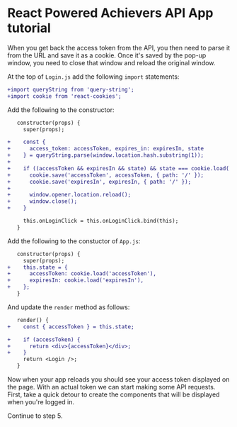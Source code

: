 # React Powered Achievers API App tutorial

When you get back the access token from the API, you then need to parse it from the URL and save it as a cookie. Once it's saved by the pop-up window, you need to close that window and reload the original window.

At the top of `Login.js` add the following `import` statements:

```diff
+import queryString from 'query-string';
+import cookie from 'react-cookies';
```

Add the following to the constructor:

```diff
   constructor(props) {
     super(props);

+    const {
+      access_token: accessToken, expires_in: expiresIn, state
+    } = queryString.parse(window.location.hash.substring(1));
+
+    if ((accessToken && expiresIn && state) && state === cookie.load('state')) {
+      cookie.save('accessToken', accessToken, { path: '/' });
+      cookie.save('expiresIn', expiresIn, { path: '/' });
+
+      window.opener.location.reload();
+      window.close();
+    }

     this.onLoginClick = this.onLoginClick.bind(this);
   }
```

Add the following to the constuctor of `App.js`:

```diff
   constructor(props) {
     super(props);
+    this.state = {
+      accessToken: cookie.load('accessToken'),
+      expiresIn: cookie.load('expiresIn'),
+    };
   }
```

And update the `render` method as follows:

```diff
   render() {
+    const { accessToken } = this.state;

+    if (accessToken) {
+      return <div>{accessToken}</div>;
+    } 
     return <Login />;
   }
```

Now when your app reloads you should see your access token displayed on the page. With an actual token we can start making some API requests. First, take a quick detour to create the components that will be displayed when you're logged in.

Continue to step 5.
